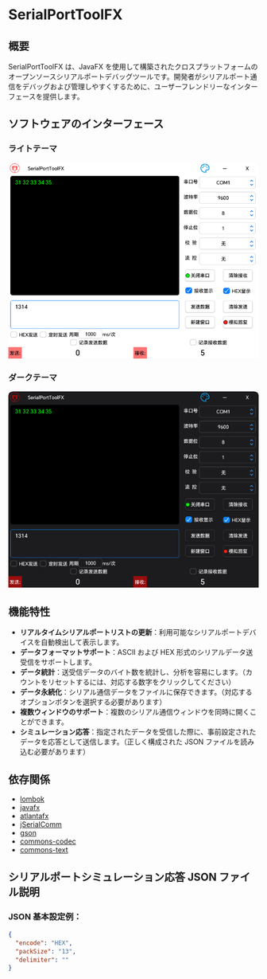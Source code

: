 # SerialPortToolFX

## 概要

SerialPortToolFX は、JavaFX を使用して構築されたクロスプラットフォームのオープンソースシリアルポートデバッグツールです。開発者がシリアルポート通信をデバッグおよび管理しやすくするために、ユーザーフレンドリーなインターフェースを提供します。

## ソフトウェアのインターフェース

### ライトテーマ

![light](light.png)

### ダークテーマ

![dark](dark.png)

## 機能特性

- **リアルタイムシリアルポートリストの更新**：利用可能なシリアルポートデバイスを自動検出して表示します。
- **データフォーマットサポート**：ASCII および HEX 形式のシリアルデータ送受信をサポートします。
- **データ統計**：送受信データのバイト数を統計し、分析を容易にします。（カウントをリセットするには、対応する数字をクリックしてください）
- **データ永続化**：シリアル通信データをファイルに保存できます。（対応するオプションボタンを選択する必要があります）
- **複数ウィンドウのサポート**：複数のシリアル通信ウィンドウを同時に開くことができます。
- **シミュレーション応答**：指定されたデータを受信した際に、事前設定されたデータを応答として送信します。（正しく構成された JSON ファイルを読み込む必要があります）

## 依存関係

- [lombok](https://github.com/projectlombok/lombok)
- [javafx](https://github.com/openjdk/jfx)
- [atlantafx](https://github.com/mkpaz/atlantafx)
- [jSerialComm](https://github.com/Fazecast/jSerialComm)
- [gson](https://github.com/google/gson)
- [commons-codec](https://github.com/apache/commons-codec)
- [commons-text](https://github.com/apache/commons-text)

## シリアルポートシミュレーション応答 JSON ファイル説明

### JSON 基本設定例：

```json
{
  "encode": "HEX",
  "packSize": "13",
  "delimiter": ""
}
